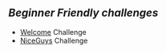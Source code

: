 ## *Beginner Friendly challenges*

* [Welcome](http://klsgit-wgcs.github.io/VishwaCTF-2023/writeups/Welcome/welcome) Challenge
* [NiceGuys](http://klsgit-wgcs.github.io/VishwaCTF-2023/writeups/Welcome/NiceGuys) Challenge

